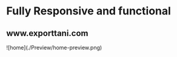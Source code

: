 <h1>Fully Responsive and functional</h1>
<h2>www.exporttani.com</h2>
![home](./Preview/home-preview.png)

